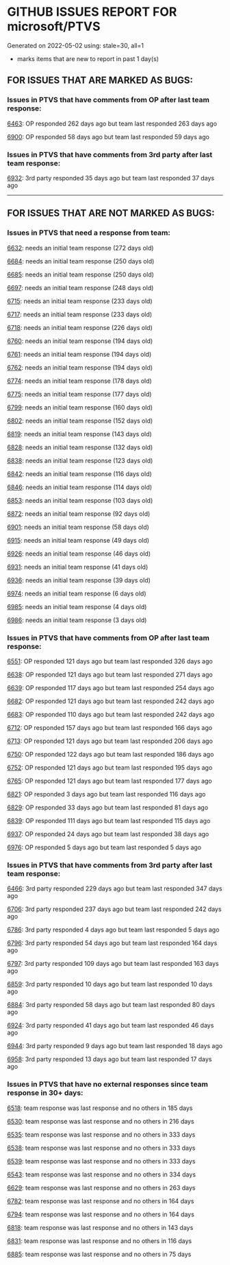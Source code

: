 
# GITHUB ISSUES REPORT FOR microsoft/PTVS


Generated on 2022-05-02 using: stale=30, all=1


* marks items that are new to report in past 1 day(s)


## FOR ISSUES THAT ARE MARKED AS BUGS:


### Issues in PTVS that have comments from OP after last team response:


  [6463](https://github.com/microsoft/PTVS/issues/6463 "Debugger is not attached after several hangs in internal python module"): OP responded 262 days ago but team last responded 263 days ago

  [6900](https://github.com/microsoft/PTVS/issues/6900 "Python 3.10 fails to hit breakpoints when &quot;Native Code Debugging&quot; is enabled."): OP responded 58 days ago but team last responded 59 days ago

### Issues in PTVS that have comments from 3rd party after last team response:


  [6932](https://github.com/microsoft/PTVS/issues/6932 "Failed to hit the breakpoint when attach a running python.exe."): 3rd party responded 35 days ago but team last responded 37 days ago

---

## FOR ISSUES THAT ARE NOT MARKED AS BUGS:


### Issues in PTVS that need a response from team:


  [6632](https://github.com/microsoft/PTVS/issues/6632 "Publish Now in project properties should auto save first"): needs an initial team response (272 days old)

  [6684](https://github.com/microsoft/PTVS/issues/6684 "VS will restart with System.AccessViolationException."): needs an initial team response (250 days old)

  [6685](https://github.com/microsoft/PTVS/issues/6685 "Failed to Run Tests and Debug Test from Solution Explorer window."): needs an initial team response (250 days old)

  [6697](https://github.com/microsoft/PTVS/issues/6697 "After adding the file as a link first, the file will not be added to the project."): needs an initial team response (248 days old)

  [6715](https://github.com/microsoft/PTVS/issues/6715 "An error message &quot;This project &quot;PythonApplication3&quot; has a reference to a missing Conda environment &quot;env3&quot;&quot; always pops up when restart the VS."): needs an initial team response (233 days old)

  [6717](https://github.com/microsoft/PTVS/issues/6717 "Missing package check doesn't understand flask requirements"): needs an initial team response (233 days old)

  [6718](https://github.com/microsoft/PTVS/issues/6718 "Set as current option should be checked and disabled when project uses default"): needs an initial team response (226 days old)

  [6760](https://github.com/microsoft/PTVS/issues/6760 "Evaluates all the expressions in interactive windows ignore the Completion Mode setting."): needs an initial team response (194 days old)

  [6761](https://github.com/microsoft/PTVS/issues/6761 "It can not auto-detect but let you customize all parameters when add custom environment which install from Microsoft Store."): needs an initial team response (194 days old)

  [6762](https://github.com/microsoft/PTVS/issues/6762 "Unchecked &quot;Parameter information&quot; still has signature help."): needs an initial team response (194 days old)

  [6774](https://github.com/microsoft/PTVS/issues/6774 "The Python installed from Microsoft Store couldn't view installed packages when first use the environment."): needs an initial team response (178 days old)

  [6775](https://github.com/microsoft/PTVS/issues/6775 "Profiling: Error prompted , Python install from Microsoft Store."): needs an initial team response (177 days old)

  [6799](https://github.com/microsoft/PTVS/issues/6799 "Python configuration hard coded into MSBuild config for CPython extension projects "): needs an initial team response (160 days old)

  [6802](https://github.com/microsoft/PTVS/issues/6802 "Python 3.9 is not in the list of language version."): needs an initial team response (152 days old)

  [6819](https://github.com/microsoft/PTVS/issues/6819 "Unexpected error when adding python environment"): needs an initial team response (143 days old)

  [6828](https://github.com/microsoft/PTVS/issues/6828 "The &quot;Add new item&quot; windows jumped out again after add new item in Django project."): needs an initial team response (132 days old)

  [6838](https://github.com/microsoft/PTVS/issues/6838 "Unable to Create DjangoWebProject after following Configuration Read Me for setting up SuperUser: devenv.exe project issue tracker says:>"): needs an initial team response (123 days old)

  [6842](https://github.com/microsoft/PTVS/issues/6842 "Django functions in context menu can only be used once"): needs an initial team response (116 days old)

  [6846](https://github.com/microsoft/PTVS/issues/6846 "The VS is no response after choose &quot;I will install them myself&quot; when create Blank Django Web Project."): needs an initial team response (114 days old)

  [6853](https://github.com/microsoft/PTVS/issues/6853 "Unable to install suggested module when using IPython interactive mode."): needs an initial team response (103 days old)

  [6872](https://github.com/microsoft/PTVS/issues/6872 "Cannot use Cookiecutter to load template."): needs an initial team response (92 days old)

  [6901](https://github.com/microsoft/PTVS/issues/6901 "Live Share: A warning appears when joining a shared window via VS."): needs an initial team response (58 days old)

  [6915](https://github.com/microsoft/PTVS/issues/6915 "Can't hide navigation bar vs22"): needs an initial team response (49 days old)

  [6926](https://github.com/microsoft/PTVS/issues/6926 "No Longer Able to Set Python Editor for different file extensions in VS2022"): needs an initial team response (46 days old)

  [6931](https://github.com/microsoft/PTVS/issues/6931 "(from visualstudio-docs repo) &quot;Call the DLL from Python&quot; example not working"): needs an initial team response (41 days old)

  [6936](https://github.com/microsoft/PTVS/issues/6936 "Skip tests after clicking “Analyze Code Coverage”."): needs an initial team response (39 days old)

  [6974](https://github.com/microsoft/PTVS/issues/6974 "No IntelliSense when import folder under the workspace."): needs an initial team response (6 days old)

  [6985](https://github.com/microsoft/PTVS/issues/6985 "Missing options in editing Fonts and colors"): needs an initial team response (4 days old)

  [6986](https://github.com/microsoft/PTVS/issues/6986 "Embedded Python 3.10 interpreters not detected by debugger"): needs an initial team response (3 days old)

### Issues in PTVS that have comments from OP after last team response:


  [6551](https://github.com/microsoft/PTVS/issues/6551 "Navigation bar is not working"): OP responded 121 days ago but team last responded 326 days ago

  [6638](https://github.com/microsoft/PTVS/issues/6638 "Refactor rename incorrect when the referenced method is defined in another project. "): OP responded 121 days ago but team last responded 271 days ago

  [6639](https://github.com/microsoft/PTVS/issues/6639 " IntelliSense does not work when changed SearchPath in PythonSettings.json file in open folder."): OP responded 117 days ago but team last responded 254 days ago

  [6682](https://github.com/microsoft/PTVS/issues/6682 "Cannot use IPython interactive mode on python3.9"): OP responded 121 days ago but team last responded 242 days ago

  [6683](https://github.com/microsoft/PTVS/issues/6683 "After deleting and re-creating, conda env will not appear in the list."): OP responded 110 days ago but team last responded 242 days ago

  [6712](https://github.com/microsoft/PTVS/issues/6712 "The option &quot;Python/Native Debugging&quot; is missing."): OP responded 157 days ago but team last responded 166 days ago

  [6713](https://github.com/microsoft/PTVS/issues/6713 "reportMissingModuleSource: Even if the module is successfully installed, a warning will still be displayed in the output."): OP responded 121 days ago but team last responded 206 days ago

  [6750](https://github.com/microsoft/PTVS/issues/6750 "An error pops up when run &quot;Django Check, Django Migrate, Django Create Superuser...&quot;. "): OP responded 122 days ago but team last responded 186 days ago

  [6752](https://github.com/microsoft/PTVS/issues/6752 "An error message &quot;Invalid path mode '\' in: No newline at end of file&quot; pops up when for formatting document."): OP responded 121 days ago but team last responded 195 days ago

  [6765](https://github.com/microsoft/PTVS/issues/6765 "Live Share: Cannot enter the sharing window through the browser, and a warning appears when opened through VS."): OP responded 121 days ago but team last responded 177 days ago

  [6821](https://github.com/microsoft/PTVS/issues/6821 "The new Python debugger in version 2022 won't stop with Flask routes"): OP responded 3 days ago but team last responded 116 days ago

  [6829](https://github.com/microsoft/PTVS/issues/6829 "IntelliSense which is modified manually does not work after restart the VS."): OP responded 33 days ago but team last responded 81 days ago

  [6839](https://github.com/microsoft/PTVS/issues/6839 "The type information displayed wrong for sys.exc_info with the latest typeshed"): OP responded 111 days ago but team last responded 115 days ago

  [6937](https://github.com/microsoft/PTVS/issues/6937 "An error &quot;Cannot access a disposed object...&quot; pops up when save Python Project File."): OP responded 24 days ago but team last responded 38 days ago

  [6976](https://github.com/microsoft/PTVS/issues/6976 "An error pops up after clicking Add environment."): OP responded 5 days ago but team last responded 5 days ago

### Issues in PTVS that have comments from 3rd party after last team response:


  [6466](https://github.com/microsoft/PTVS/issues/6466 " IronPython WPF Application project is missing on build 15.9.35 and 16.4.21."): 3rd party responded 229 days ago but team last responded 347 days ago

  [6706](https://github.com/microsoft/PTVS/issues/6706 "Need python fstring support. It's not rendering correctly"): 3rd party responded 237 days ago but team last responded 242 days ago

  [6786](https://github.com/microsoft/PTVS/issues/6786 "Autocomplete after open brackets replaces entire line of code"): 3rd party responded 4 days ago but team last responded 5 days ago

  [6796](https://github.com/microsoft/PTVS/issues/6796 "Breakpoints in tests can't be hit"): 3rd party responded 54 days ago but team last responded 164 days ago

  [6797](https://github.com/microsoft/PTVS/issues/6797 "VS2022 no longer allows mapping file extensions to the Python editor"): 3rd party responded 109 days ago but team last responded 163 days ago

  [6859](https://github.com/microsoft/PTVS/issues/6859 "VS 2022 with a python project starts Node.exe using one CPU core"): 3rd party responded 10 days ago but team last responded 10 days ago

  [6884](https://github.com/microsoft/PTVS/issues/6884 "bugs"): 3rd party responded 58 days ago but team last responded 80 days ago

  [6924](https://github.com/microsoft/PTVS/issues/6924 "can not debug both python and C code"): 3rd party responded 41 days ago but team last responded 46 days ago

  [6944](https://github.com/microsoft/PTVS/issues/6944 "Visual Studio 2022 crashes when i try to open &quot;manage python packages&quot;"): 3rd party responded 9 days ago but team last responded 18 days ago

  [6958](https://github.com/microsoft/PTVS/issues/6958 "No IntelliSense when import module under the solution."): 3rd party responded 13 days ago but team last responded 17 days ago

### Issues in PTVS that have no external responses since team response in 30+ days:


  [6518](https://github.com/microsoft/PTVS/issues/6518 "Variables in the Autos window/Locals view are missing with attach"): team response was last response and no others in 185 days

  [6530](https://github.com/microsoft/PTVS/issues/6530 "Some functions are missing in Dev17."): team response was last response and no others in 216 days

  [6535](https://github.com/microsoft/PTVS/issues/6535 "There is no warning message before running the project even though the project contains error."): team response was last response and no others in 333 days

  [6538](https://github.com/microsoft/PTVS/issues/6538 "No static analysis suggestions in Interactive window."): team response was last response and no others in 333 days

  [6539](https://github.com/microsoft/PTVS/issues/6539 "Module changes in interactive window are not working"): team response was last response and no others in 333 days

  [6543](https://github.com/microsoft/PTVS/issues/6543 "No variables in Auto window when debug."): team response was last response and no others in 334 days

  [6629](https://github.com/microsoft/PTVS/issues/6629 "Django completions in html file does not work."): team response was last response and no others in 263 days

  [6782](https://github.com/microsoft/PTVS/issues/6782 "Syntax Highlighting for 'in', 'not in', and 'is' appears to be missing"): team response was last response and no others in 164 days

  [6794](https://github.com/microsoft/PTVS/issues/6794 "Live Share: The error &quot;'intelliCodeCppPackage' package did not load correctly&quot; pops up when join live share Session."): team response was last response and no others in 164 days

  [6818](https://github.com/microsoft/PTVS/issues/6818 "Unexpected error dialog in Python debugger"): team response was last response and no others in 143 days

  [6831](https://github.com/microsoft/PTVS/issues/6831 "Even though the &quot;Ignore system-wide PYTHONPATH variable&quot; option is checked, it will become unchecked after restart the VS."): team response was last response and no others in 116 days

  [6885](https://github.com/microsoft/PTVS/issues/6885 "Visual Studio 2022 intellisense autocomplete erroneous deletions"): team response was last response and no others in 75 days
